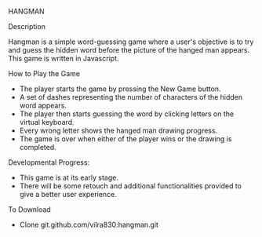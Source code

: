 HANGMAN

Description

Hangman is a simple word-guessing game where a user's objective is to try and guess the hidden word before the picture of the hanged man appears.
This game is written in Javascript.

How to Play the Game

- The player starts the game by pressing the New Game button.
- A set of dashes representing the number of characters of the hidden word appears.
- The player then starts guessing the word by clicking letters on the virtual keyboard.
- Every wrong letter shows the hanged man drawing progress.
- The game is over when either of the player wins or the drawing is completed.

Developmental Progress:

- This game is at its early stage.
- There will be some retouch and additional functionalities provided to give a better user experience.

To Download

- Clone git.github.com/vilra830:hangman.git
